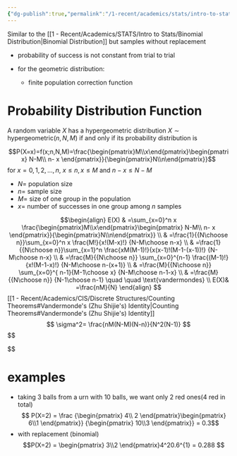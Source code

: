 ```yaml
---
{"dg-publish":true,"permalink":"/1-recent/academics/stats/intro-to-stats/hypergeometric-distribution/","created":"2024-03-29T19:02:22.317-04:00","updated":"2025-07-07T17:21:02.347-04:00"}
---
```



Similar to the [[1 - Recent/Academics/STATS/Intro to Stats/Binomial Distribution\|Binomial Distribution]] but samples without replacement 
- probability of success is not constant from trial to trial


- for the geometric distribution:
	- finite population correction function
# Probability Distribution Function
A random variable $X$ has a hypergeometric distribution $X\sim \text{ hypergeometric}(n,N,M)$ if and only if its probability distribution is

$$P(X=x)=f(x;n,N,M)=\frac{\begin{pmatrix}M\\x\end{pmatrix}\begin{pmatrix}   N-M\\ n-  x   \end{pmatrix}}{\begin{pmatrix}N\\n\end{pmatrix}}$$
for $x=0,1,2,\dots,n,$ $x\leq n,\, x\leq M$ and $n-x\leq N-M$
- $N=$ population size
- $n =$ sample size
- $M=$ size of one group in the population
- $x=$ number of successes in one group among $n$ samples

$$\begin{align}
E(X) & =\sum_{x=0}^n x \frac{\begin{pmatrix}M\\x\end{pmatrix}\begin{pmatrix}   N-M\\ n-  x   \end{pmatrix}}{\begin{pmatrix}N\\n\end{pmatrix}}  \\
 & =\frac{1}{{N\choose n}}\sum_{x=0}^n x \frac{M!}{x!(M-x)!} {N-M\choose n-x} \\
 & =\frac{1}{{N\choose n}}\sum_{x=1}^n \frac{xM(M-1)!}{x(x-1)!(M-1-(x-1))!}  {N-M\choose n-x} \\
 & =\frac{M}{{N\choose n}} \sum_{x=0}^{n-1} \frac{(M-1)!}{x!(M-1-x)!} {N-M\choose n-(x+1)} \\
 & =\frac{M}{{N\choose n}} \sum_{x=0}^{ n-1}{M-1\choose x} {N-M\choose n-1-x} \\
 & =\frac{M}{{N\choose n}} {N-1\choose n-1} \quad \quad \text{vandermondes} \\
 E(X)& =\frac{nM}{N}
\end{align}
$$
[[1 - Recent/Academics/CIS/Discrete Structures/Counting Theorems#Vandermonde's (Zhu Shijie's) Identity\|Counting Theorems#Vandermonde's (Zhu Shijie's) Identity]]
$$
\sigma^2= \frac{nM(N-M)(N-n)}{N^2(N-1)}
$$
$$

$$
# examples
- taking 3 balls from a urn with 10 balls, we want only 2 red ones(4 red in total)
$$ P(X=2) = \frac {\begin{pmatrix}   4\\ 2 \end{pmatrix}\begin{pmatrix}   6\\1 \end{pmatrix}} {\begin{pmatrix}   10\\3 \end{pmatrix}} = 0.3$$
- with replacement (binomial)
$$P(X=2) = \begin{pmatrix}   3\\2   \end{pmatrix}4^20.6^{1} = 0.288 $$
